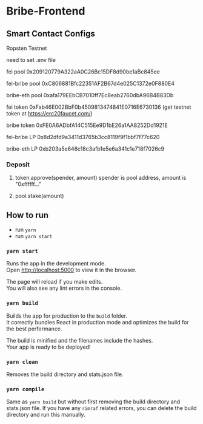 # Bribe-Frontend

## Smart Contact Configs
Ropsten Testnet

need to set .env file

fei pool 0x209120779A322aA0C26Bc15DF8d90be1aBc845ee

fei-bribe pool 0xC806881Bfc22351AF2B67d4e025C1372e0F880E4

bribe-eth pool 0xafa179EEbCB7010ff7Ec8eab2760dbA96B4B83Db

fei token 0xFab46E002BbF0b4509813474841E0716E6730136 (get testnet token at https://erc20faucet.com/)

bribe token 0xFE0A6ADbfA14C515Ee9D1bE26a1AA8252Dd1921E

fei-bribe LP 0x8d2dfd9a3411d3765b3cc8119f9f1bbf7f77c620

bribe-eth LP 0xb203a5e646c18c3afb1e5e6a341c1e718f7026c9

### Deposit

1. token.approve(spender, amount) spender is pool address, amount is "0xffffff..."

2. pool.stake(amount)

## How to run

- run `yarn`
- run `yarn start`

### `yarn start`

Runs the app in the development mode.<br />
Open [http://localhost:5000](http://localhost:5000) to view it in the browser.

The page will reload if you make edits.<br />
You will also see any lint errors in the console.

### `yarn build`

Builds the app for production to the `build` folder.<br />
It correctly bundles React in production mode and optimizes the build for the best performance.

The build is minified and the filenames include the hashes.<br />
Your app is ready to be deployed!

### `yarn clean`

Removes the build directory and stats.json file.

### `yarn compile`

Same as `yarn build` but without first removing the build directory and stats.json file. If you
have any `rimraf` related errors, you can delete the build directory and run this manually.
